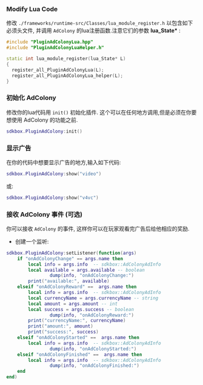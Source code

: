 ### Modify Lua Code
修改 `./frameworks/runtime-src/Classes/lua_module_register.h` 以包含如下必须头文件, 并调用 `AdColony` 的lua注册函数.注意它们的参数 __lua_State*__ :
```cpp
#include "PluginAdColonyLua.hpp"
#include "PluginAdColonyLuaHelper.h"
```
```cpp
static int lua_module_register(lua_State* L)
{
  register_all_PluginAdColonyLua(L);
  register_all_PluginAdColonyLua_helper(L);
}
```

### 初始化 AdColony
修改你的lua代码用 `init()` 初始化插件. 这个可以在任何地方调用,但是必须在你要想使用 AdColony 的功能之前.
```lua
sdkbox.PluginAdColony:init()
```

### 显示广告
在你的代码中想要显示广告的地方,输入如下代码:
```lua
sdkbox.PluginAdColony:show("video")
```
或:
```lua
sdkbox.PluginAdColony:show("v4vc")
```

### 接收 AdColony 事件 (可选)
你可以接收 `AdColony` 的事件, 这样你可以在玩家观看完广告后给他相应的奖励.

* 创建一个监听:
```lua
sdkbox.PluginAdColony:setListener(function(args)
    if "onAdColonyChange" == args.name then
        local info = args.info  -- sdkbox::AdColonyAdInfo
        local available = args.available -- boolean
				dump(info, "onAdColonyChange:")
        print("available:", available)
    elseif "onAdColonyReward" ==  args.name then
        local info = args.info  -- sdkbox::AdColonyAdInfo
        local currencyName = args.currencyName -- string
        local amount = args.amount -- int
        local success = args.success -- boolean
				dump(info, "onAdColonyReward:")
        print("currencyName:", currencyName)
        print("amount:", amount)
        print("success:", success)
    elseif "onAdColonyStarted" ==  args.name then
        local info = args.info  -- sdkbox::AdColonyAdInfo
				dump(info, "onAdColonyStarted:")
    elseif "onAdColonyFinished" ==  args.name then
        local info = args.info  -- sdkbox::AdColonyAdInfo
				dump(info, "onAdColonyFinished:")
    end
end)
```

